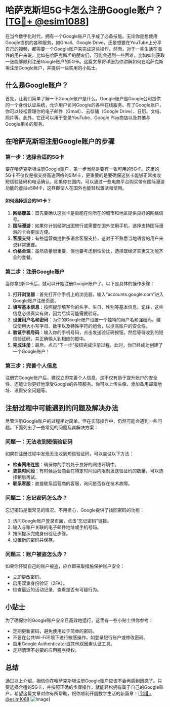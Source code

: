 # 哈萨克斯坦5G卡怎么注册Google账户？[[TG💪+ @esim1088](https://t.me/s/esim1088)]

在当今数字化时代，拥有一个Google账户几乎成了必备技能。无论你是想使用Google提供的各种服务，如Gmail、Google Drive，还是想要在YouTube上分享自己的视频，都需要一个Google账户来完成这些操作。然而，对于一些生活在海外的用户来说，比如在哈萨克斯坦的朋友们，可能会遇到一些困难，比如如何获取一张能够顺利注册Google账户的5G卡。这篇文章将详细为你讲解如何在哈萨克斯坦注册Google账户，并提供一些实用的小贴士。

## 什么是Google账户？

首先，让我们简单了解一下Google账户是什么。Google账户是Google公司提供的一个身份认证系统，允许用户访问Google的各种在线服务。有了Google账户，你可以轻松管理你的电子邮件（Gmail）、云存储（Google Drive）、日历、文档、照片等。此外，它还可以用于登录YouTube、Google Play商店以及其他与Google相关的服务。

## 在哈萨克斯坦注册Google账户的步骤

### 第一步：选择合适的5G卡

要在哈萨克斯坦注册Google账户，第一步当然是要有一张可用的5G卡。这里的5G卡不仅仅是指支持高速网络的SIM卡，更重要的是要确保这张卡能够正常接收短信验证码和电话确认。如果你在国内，可以通过一些电商平台购买带有国际漫游功能的虚拟eSIM卡，这样即使人在国外也能轻松激活和使用。

#### 如何选择适合的5G卡？

1. **网络覆盖**：首先要确认这张卡是否能在你所在的城市和地区提供良好的网络信号。
2. **国际漫游**：如果你计划经常出国旅行或需要在国外使用手机，选择支持国际漫游的卡会更加方便。
3. **客服支持**：有些运营商提供多语言客服支持，这对于不熟悉当地语言的用户来说非常重要。
4. **价格合理**：虽然质量很重要，但也要考虑到性价比，选择既经济实惠又功能齐全的套餐。

### 第二步：注册Google账户

当你拿到5G卡后，就可以开始注册Google账户了。以下是具体的操作步骤：

1. **打开浏览器**：首先打开你手机上的浏览器，输入“accounts.google.com”进入Google账户注册页面。
2. **填写基本信息**：按照提示填写你的名字、生日、性别等基本信息。记住，这些信息必须真实有效，因为后续可能需要验证。
3. **设置用户名和密码**：为你的Google账户设置一个独特的用户名和强密码。建议使用大小写字母、数字以及特殊字符的组合，以提高账户的安全性。
4. **验证手机号码**：输入你的手机号码，点击发送验证码按钮。然后等待收到的短信验证码，并正确输入到相应的框中。
5. **完成注册**：最后，点击“下一步”按钮完成注册过程。此时，你已经成功创建了一个Google账户！

### 第三步：完善个人信息

注册完Google账户后，建议立即完善个人信息。这不仅有助于提升账户的安全性，还能让你更好地享受Google的各项服务。你可以上传头像、添加备用邮箱地址、设置安全问题等。

## 注册过程中可能遇到的问题及解决办法

尽管注册Google账户的过程相对简单，但在实际操作中，仍然可能会遇到一些问题。下面列出了一些常见的问题及其解决方案：

### 问题一：无法收到短信验证码

如果在注册过程中发现无法收到短信验证码，可以尝试以下方法：

- **检查网络连接**：确保你的手机处于良好的网络环境中。
- **更换时间段**：有时候运营商会在特定时间段内限制发送验证码的数量，可以选择稍后再试。
- **联系客服**：直接联系运营商的客服，询问是否存在技术故障。

### 问题二：忘记密码怎么办？

忘记密码是很常见的情况。不用担心，Google提供了找回密码的功能：

1. 访问Google账户登录页面，点击“忘记密码”链接。
2. 输入与账户关联的电子邮件地址或手机号码。
3. 按照提示完成身份验证步骤。
4. 设置新的密码并保存。

### 问题三：账户被盗怎么办？

如果你怀疑自己的账户被盗，应立即采取措施保护账户安全：

- 立即更改密码。
- 启用双重身份验证（2FA）。
- 检查最近的活动记录，查看是否有可疑行为。

## 小贴士

为了确保你的Google账户安全且高效地运行，这里有一些小贴士供你参考：

- 定期更新密码，避免使用过于简单的密码。
- 不要在公共Wi-Fi环境下进行敏感操作，如登录银行账户或修改密码。
- 启用Google Authenticator或其他双因素认证工具。
- 定期清理不必要的应用程序授权。

## 总结

通过以上介绍，相信你在哈萨克斯坦注册Google账户应该不会再感到困惑了。只要选择合适的5G卡，并按照正确的步骤操作，就能轻松拥有属于自己的Google账户。希望这篇文章对你有所帮助，祝你顺利开启数字生活的新篇章！[[TG💪+ @esim1088](https://t.me/s/esim1088) ![Image](https://i.postimg.cc/4NQfJmqS/Snipaste-2025-05-13-00-14-12.png)]